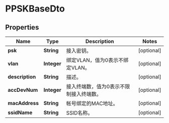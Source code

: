 
# PPSKBaseDto

## Properties
Name | Type | Description | Notes
------------ | ------------- | ------------- | -------------
**psk** | **String** | 接入密钥。 |  [optional]
**vlan** | **Integer** | 绑定VLAN，值为0表示不绑定VLAN。 |  [optional]
**description** | **String** | 描述。 |  [optional]
**accDevNum** | **Integer** | 接入终端数，值为0表示不限制接入终端数。 |  [optional]
**macAddress** | **String** | 帐号绑定的MAC地址。 |  [optional]
**ssidName** | **String** | SSID名称。 |  [optional]



